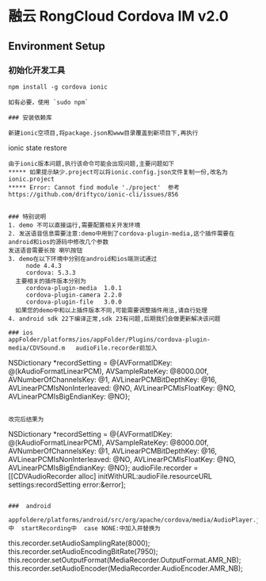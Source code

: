 # 融云 RongCloud Cordova IM v2.0

## Environment Setup

### 初始化开发工具

```
npm install -g cordova ionic

如有必要，使用 `sudo npm`

### 安装依赖库

新建ionic空项目,将package.json和www目录覆盖到新项目下,再执行
```
ionic state restore
```
由于ionic版本问题,执行该命令可能会出现问题,主要问题如下
***** 如果提示缺少.project可以将ionic.config.json文件复制一份,改名为 ionic.project
***** Error: Cannot find module './project'  参考 https://github.com/driftyco/ionic-cli/issues/856


### 特别说明
1. demo 不可以直接运行,需要配置相关开发环境
2. 发送语音信息需要注意:demo中用到了cordova-plugin-media,这个插件需要在android和ios的源码中修改几个参数
发送语音需要长按 喇叭按钮
3. demo在以下环境中分别在android和ios端测试通过
     node 4.4.3  
     cordova: 5.3.3
  主要相关的插件版本分别为
     cordova-plugin-media  1.0.1
     cordova-plugin-camera 2.2.0
     cordova-plugin-file   3.0.0
  如果您的demo中和以上插件版本不同,可能需要调整插件用法,请自行处理
4. android sdk 22下编译正常,sdk 23有问题,后期我们会做更新解决该问题

### ios  
appFolder/platforms/ios/appFolder/Plugins/cordova-plugin-media/CDVSound.m   audioFile.recorder前加入

```
NSDictionary *recordSetting = @{AVFormatIDKey: @(kAudioFormatLinearPCM),
                               AVSampleRateKey: @8000.00f,
                               AVNumberOfChannelsKey: @1,
                               AVLinearPCMBitDepthKey: @16,
                               AVLinearPCMIsNonInterleaved: @NO,
                               AVLinearPCMIsFloatKey: @NO,
                               AVLinearPCMIsBigEndianKey: @NO};
```

改完后结果为

```
NSDictionary *recordSetting = @{AVFormatIDKey: @(kAudioFormatLinearPCM),
                               AVSampleRateKey: @8000.00f,
                               AVNumberOfChannelsKey: @1,
                               AVLinearPCMBitDepthKey: @16,
                               AVLinearPCMIsNonInterleaved: @NO,
                               AVLinearPCMIsFloatKey: @NO,
                               AVLinearPCMIsBigEndianKey: @NO};
audioFile.recorder = [[CDVAudioRecorder alloc] initWithURL:audioFile.resourceURL settings:recordSetting error:&error];

```

###  android
   appfoldere/platforms/android/src/org/apache/cordova/media/AudioPlayer.java 中  startRecording中  case NONE:中加入并替换为

```
   this.recorder.setAudioSamplingRate(8000);
   this.recorder.setAudioEncodingBitRate(7950);
   this.recorder.setOutputFormat(MediaRecorder.OutputFormat.AMR_NB);
   this.recorder.setAudioEncoder(MediaRecorder.AudioEncoder.AMR_NB);
```
